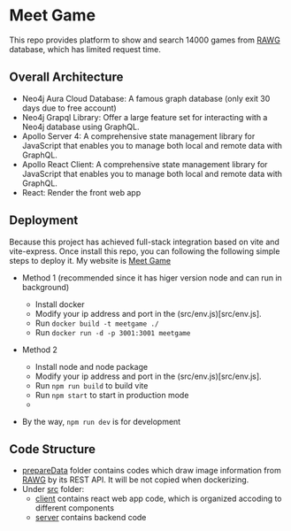 # Meet Game
This repo provides platform to show and search 14000 games from [RAWG](https://rawg.io/) database, which has limited request time.

## Overall Architecture

- Neo4j Aura Cloud Database: A famous graph database (only exit 30 days due to free account)
- Neo4j Grapql Library: Offer a large feature set for interacting with a Neo4j database using GraphQL.
- Apollo Server 4: A comprehensive state management library for JavaScript that enables you to manage both local and remote data with GraphQL.
- Apollo React Client: A comprehensive state management library for JavaScript that enables you to manage both local and remote data with GraphQL. 
- React: Render the front web app
  
## Deployment
Because this project has achieved full-stack integration based on vite and vite-express. Once install this repo, you can following the following simple steps to deploy it. My website is [Meet Game](http://3.13.47.159:3001)

- Method 1 (recommended since it has higer version node and can run in background) 
  - Install docker
  - Modify your ip address and port in the (src/env.js)[src/env.js].
  - Run `docker build -t meetgame ./`
  - Run `docker run -d -p 3001:3001 meetgame`
  
- Method 2
  - Install node and node package
  - Modify your ip address and port in the (src/env.js)[src/env.js].
  - Run `npm run build` to build vite
  - Run `npm start` to start in production mode
  - 
- By the way, `npm run dev` is for development


## Code Structure
- [prepareData](prepareData) folder contains codes which draw image information from [RAWG](https://rawg.io/) by its REST API. It will be not copied when dockerizing.
- Under [src](src) folder:
  - [client](src/client/) contains react web app code, which is organized accoding to different components
  - [server](src/server/) contains backend code
